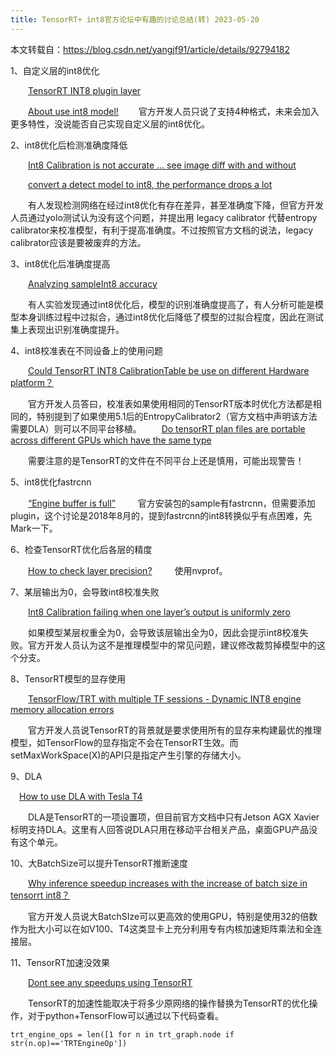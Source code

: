 ```yaml
---
title: TensorRT+ int8官方论坛中有趣的讨论总结(转) 2023-05-20
---
```


本文转载自：<https://blog.csdn.net/yangjf91/article/details/92794182>

1、自定义层的int8优化

  [TensorRT INT8 plugin layer](https://devtalk.nvidia.com/default/topic/1047184/tensorrt/tensorrt-int8-plugin-layer/post/5350305/#5350305)

  [About use int8 model!](https://devtalk.nvidia.com/default/topic/1043895/tensorrt/about-use-int8-model-/post/5298264/#5298264)
  官方开发人员只说了支持4种格式，未来会加入更多特性，没说能否自己实现自定义层的int8优化。

2、int8优化后检测准确度降低

  [Int8 Calibration is not accurate … see image diff with and without](https://devtalk.nvidia.com/default/topic/1050874/tensorrt/int8-calibration-is-not-accurate-see-image-diff-with-and-without/post/5350109/#5350109)

  [convert a detect model to int8, the performance drops a lot](https://devtalk.nvidia.com/default/topic/1049027/tensorrt/convert-a-detect-model-to-int8-the-performance-drops-a-lot/post/5324031/#5324031)

  有人发现检测网络在经过int8优化有存在差异，甚至准确度下降，但官方开发人员通过yolo测试认为没有这个问题，并提出用 legacy calibrator 代替entropy calibrator来校准模型，有利于提高准确度。不过按照官方文档的说法，legacy calibrator应该是要被废弃的方法。

3、int8优化后准确度提高

  [Analyzing sampleInt8 accuracy](https://devtalk.nvidia.com/default/topic/1052768/tensorrt/analyzing-sampleint8-accuracy-/post/5348385/#5348385)

  有人实验发现通过int8优化后，模型的识别准确度提高了，有人分析可能是模型本身训练过程中过拟合，通过int8优化后降低了模型的过拟合程度，因此在测试集上表现出识别准确度提升。

4、int8校准表在不同设备上的使用问题

  [Could TensorRT INT8 CalibrationTable be use on different Hardware platform？](https://devtalk.nvidia.com/default/topic/1050952/tensorrt/could-tensorrt-int8-calibrationtable-be-use-on-different-hardware-platform-/post/5335781/#5335781)

  官方开发人员答曰，校准表如果使用相同的TensorRT版本时优化方法都是相同的，特别提到了如果使用5.1后的EntropyCalibrator2（官方文档中声明该方法需要DLA）则可以不同平台移植。
  [Do tensorRT plan files are portable across different GPUs which have the same type](https://devtalk.nvidia.com/default/topic/1049822/tensorrt/do-tensorrt-plan-files-are-portable-across-different-gpus-which-have-the-same-type/post/5327943/#5327943)

  需要注意的是TensorRT的文件在不同平台上还是慎用，可能出现警告！

5、int8优化fastrcnn

  [“Engine buffer is full”](https://devtalk.nvidia.com/default/topic/1038750/tensorrt/-quot-engine-buffer-is-full-quot-/post/5333126/#5333126)
  
官方安装包的sample有fastrcnn，但需要添加plugin，这个讨论是2018年8月的，提到fastrcnn的int8转换似乎有点困难，先Mark一下。

6、检查TensorRT优化后各层的精度

  [How to check layer precision?](https://devtalk.nvidia.com/default/topic/1048038/tensorrt/how-to-check-layer-precision-/post/5320889/#5320889)
  
使用nvprof。

7、某层输出为0，会导致int8校准失败

  [Int8 Calibration failing when one layer’s output is uniformly zero](https://devtalk.nvidia.com/default/topic/1047780/tensorrt/int8-calibration-failing-when-one-layers-output-is-uniformly-zero/post/5319817/#5319817)

  如果模型某层权重全为0，会导致该层输出全为0，因此会提示int8校准失败。官方开发人员认为这不是推理模型中的常见问题，建议修改裁剪掉模型中的这个分支。

8、TensorRT模型的显存使用

  [TensorFlow/TRT with multiple TF sessions - Dynamic INT8 engine memory allocation errors](https://devtalk.nvidia.com/default/topic/1046059/tensorrt/tensorflow-trt-with-multiple-tf-sessions-dynamic-int8-engine-memory-allocation-errors/post/5313991/#5313991)

  官方开发人员说TensorRT的背景就是要求使用所有的显存来构建最优的推理模型，如TensorFlow的显存指定不会在TensorRT生效。而setMaxWorkSpace(X)的API只是指定产生引擎的存储大小。

9、DLA

 [How to use DLA with Tesla T4](https://devtalk.nvidia.com/default/topic/1045452/tensorrt/how-to-use-dla-with-tesla-t4/post/5311981/#5311981)

  DLA是TensorRT的一项设置项，但目前官方文档中只有Jetson AGX Xavier标明支持DLA。这里有人回答说DLA只用在移动平台相关产品，桌面GPU产品没有这个单元。

10、大BatchSize可以提升TensorRT推断速度

  [Why inference speedup increases with the increase of batch size in tensorrt int8？](https://devtalk.nvidia.com/default/topic/1045386/tensorrt/why-inference-speedup-increases-with-the-increase-of-batch-size-in-tensorrt-int8-/post/5304304/#5304304)

  官方开发人员说大BatchSIze可以更高效的使用GPU，特别是使用32的倍数作为批大小可以在如V100、T4这类显卡上充分利用专有内核加速矩阵乘法和全连接层。

11、TensorRT加速没效果

  [Dont see any speedups using TensorRT](https://devtalk.nvidia.com/default/topic/1043578/tensorrt/dont-see-any-speedups-using-tensorrt/post/5294251/#5294251)

  TensorRT的加速性能取决于将多少原网络的操作替换为TensorRT的优化操作，对于python+TensorFlow可以通过以下代码查看。

```
trt_engine_ops = len([1 for n in trt_graph.node if str(n.op)=='TRTEngineOp'])
```
